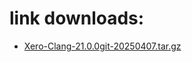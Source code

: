 # link downloads:
* <a href=https://github.com/XeroMz69/Clang/releases/download/Xero-Clang-21.0.0git-20250407/Xero-Clang-21.0.0git-20250407.tar.gz>Xero-Clang-21.0.0git-20250407.tar.gz</a>
